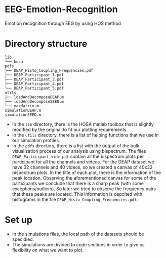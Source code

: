 # EEG-Emotion-Recognition
Emotion recognition through EEG by using HOS method

# Directory structure


```
lib
└── hosa
pdfs
├── DEAP_Histo_Coupling_Frequencies.pdf
├── DEAP_Participant_1.pdf
├── DEAP_Participant_3.pdf
├── DEAP_Participant_4.pdf
└── DEAP_Participant_5.pdf
utils
├── loadAndDecomposeDEAP.m
├── loadAndDecomposeSEED.m
└── maxMatrix.m
simulationDEAP.m
simulationSEED.m
```
- In the `lib` directory, there is the HOSA matlab toolbox that is slightly modified by the original to fit our plotting requirements.
- In the `utils` directory, there is a list of helping functions that we use in our simulation profiles.
- In the `pdfs` directory, there is a list with the output of the bulk visualization process of our analysis using bispectrum. The files `DEAP_Participant_<id>.pdf` contain all the bispectrum plots per participant for all the channels and videos. For the DEAP dataset we have 32 channels and 40 videos, so we created a canvas of 40x32 bispectrum plots. In the title of each plot, there is the information of the peak location. Observing the aforementioned canvas for some of the participants we conclude that there is a sharp peak (with some exceptions/outliers). So later we tried to observe the frequency pairs that these peaks are located. This information is depcited with histograms in the file `DEAP_Histo_Coupling_Frequencies.pdf`.

# Set up

- In the simulations files, the local path of the datasets should be specidied.
- The simulations are divided to code sections in order to give us flexibility on what we want to plot.